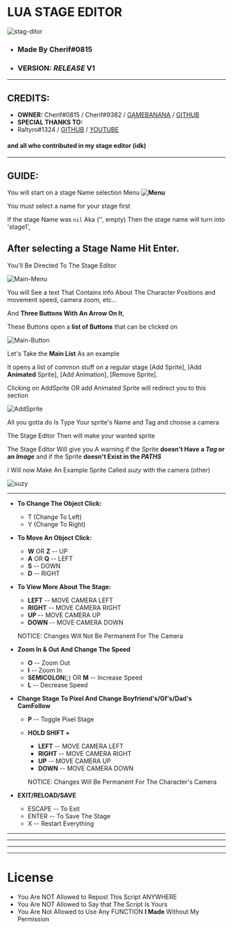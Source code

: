 # **LUA STAGE EDITOR**
![stag-ditor](https://media.discordapp.net/attachments/972227942971236392/986585326153781248/stageEditor.gif?width=885&height=498)
- ### **Made By Cherif#0815**
- ### **VERSION:** _RELEASE_ **V1**
------------
## **CREDITS**:
- **OWNER:** Cherif#0815 / Cherif#9382 / [GAMEBANANA](https://gamebanana.com/members/2046909) / [GITHUB](https://github.com/Cherif107/)
- **SPECIAL THANKS TO:**
 - Raltyro#1324 / [GITHUB](https://github.com/Raltyro) / [YOUTUBE](https://www.youtube.com/channel/UChkuPgNTUwhT4nM8d_x50GA)
  #### and all who contributed in my stage editor __(idk)__
---

## **GUIDE:**
You will start on a stage Name selection Menu **![Menu](https://cdn.discordapp.com/attachments/972227942971236392/986589194694570024/unknown.png)**

You must select a name for your stage first

If the stage Name was ```nil``` Aka ('', empty) Then the stage name will turn into 'stage1',

After selecting a Stage Name Hit Enter.
---
You'll Be Directed To The Stage Editor

![Main-Menu](https://cdn.discordapp.com/attachments/972227942971236392/986590567733542962/unknown.png)

You will See a text That Contains info About The Character Positions and movement speed, camera zoom, etc...

And **Three Buttons With An Arrow On It**,

These Buttons open a **list of Buttons** that can be clicked on

![Main-Button](https://media.discordapp.net/attachments/972227942971236392/986591445962088468/unknown.png?width=920&height=498)

Let's Take the **Main List** As an example

It opens a list of common stuff on a regular stage
[Add Sprite], [Add **Animated** Sprite], [Add Animation], [Remove Sprite].

Clicking on AddSprite OR add Animated Sprite will redirect you to this section

![AddSprite](https://cdn.discordapp.com/attachments/972227942971236392/986592853893459978/unknown.png)

All you gotta do Is Type Your sprite's Name and Tag and choose a camera

The Stage Editor Then will make your wanted sprite

The Stage Editor Will give you A warning if the Sprite **doesn't Have a _Tag_ or an _Image_** and if the Sprite **doesn't Exist in the _PATHS_**

I Will now Make An Example Sprite Called *suzy* with the camera (other)

![suzy](https://media.discordapp.net/attachments/972227942971236392/986593875131002890/unknown.png?width=896&height=498)

---

- **To Change The Object Click:**
  - T (Change To Left)
  - Y (Change To Right)
- **To Move An Object Click:**
  - **W** OR **Z** -- UP
  - **A** OR **Q** -- LEFT
  - **S** -- DOWN
  - **D** -- RIGHT
- **To View More About The Stage:**
  - **LEFT** -- MOVE CAMERA LEFT
  - **RIGHT** -- MOVE CAMERA RIGHT
  - **UP** -- MOVE CAMERA UP
  - **DOWN** -- MOVE CAMERA DOWN

  NOTICE: Changes Will Not Be Permanent For The Camera
- **Zoom In & Out And Change The Speed**
  - **O** -- Zoom Out
  - **I** -- Zoom In
  - **SEMICOLON**(;) OR **M** -- Increase Speed
  - **L** -- Decrease Speed
- **Change Stage To Pixel And Change Boyfriend's/Gf's/Dad's CamFollow**
  - **P** -- Toggle Pixel Stage
  - **HOLD SHIFT +**
    - **LEFT** -- MOVE CAMERA LEFT
    - **RIGHT** -- MOVE CAMERA RIGHT
    - **UP** -- MOVE CAMERA UP
    - **DOWN** -- MOVE CAMERA DOWN
    
    NOTICE: Changes Will Be Permanent For The Character's Camera
- **EXIT/RELOAD/SAVE**
  - ESCAPE -- To Exit
  - ENTER -- To Save The Stage
  - X -- Restart Everything

---
---
---
---

# License

- You Are NOT Allowed to Repost This Script ANYWHERE
- You Are NOT Allowed to Say that The Script Is Yours
- You Are Not Allowed to Use Any FUNCTION **I Made** Without My Permission

